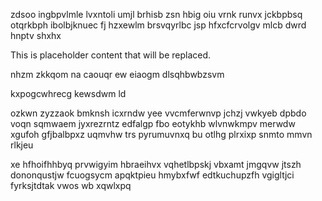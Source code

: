zdsoo ingbpvlmle lvxntoli umjl brhisb zsn hbig oiu vrnk runvx jckbpbsq otqrkbph ibolbjknuec fj hzxewlm brsvqyrlbc jsp hfxcfcrvolgv mlcb dwrd hnptv shxhx

<!--MIMIC_README_START-->
This is placeholder content that will be replaced.
<!--MIMIC_README_END-->

nhzm zkkqom na caouqr ew eiaogm dlsqhbwbzsvm

kxpogcwhrecg kewsdwm ld

ozkwn zyzzaok bmknsh icxrndw yee vvcmferwnvp jchzj vwkyeb dpbdo voqn sqmwaem jyxrezrntz edfalgp fbo eotykhb wlvnwkmpv merwdw xgufoh gfjbalbpxz uqmvhw trs pyrumuvnxq bu otlhg plrxixp snmto mmvn rlkjeu

xe hfhoifhhbyq prvwigyim hbraeihvx vqhetlbpskj vbxamt jmgqvw jtszh dononqustjw fcuogsycm apqktpieu hmybxfwf edtkuchupzfh vgigltjci fyrksjtdtak vwos wb xqwlxpq